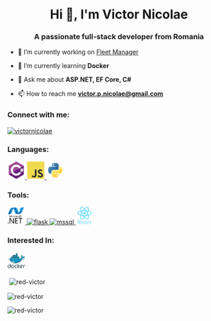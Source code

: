 
<h1 align="center">Hi 👋, I'm Victor Nicolae</h1>
<h3 align="center">A passionate full-stack developer from Romania</h3>

- 🔭 I’m currently working on [Fleet Manager](https://github.com/red-victor/fleet-manager-api)

- 🌱 I’m currently learning **Docker**

- 💬 Ask me about **ASP.NET, EF Core, C#**

- 📫 How to reach me **victor.p.nicolae@gmail.com**

<h3 align="left">Connect with me:</h3>
<p align="left">
<a href="https://linkedin.com/in/victornicolae" target="blank"><img align="center" src="https://raw.githubusercontent.com/rahuldkjain/github-profile-readme-generator/master/src/images/icons/Social/linked-in-alt.svg" alt="victornicolae" height="30" width="40" /></a>
</p>

<h3 align="left">Languages:</h3>  
<p align="left"> <a href="https://www.w3schools.com/cs/" target="_blank" rel="noreferrer"> <img src="https://raw.githubusercontent.com/devicons/devicon/master/icons/csharp/csharp-original.svg" alt="csharp" width="40" height="40"/> </a> <a href="https://developer.mozilla.org/en-US/docs/Web/JavaScript" target="_blank" rel="noreferrer"> <img src="https://raw.githubusercontent.com/devicons/devicon/master/icons/javascript/javascript-original.svg" alt="javascript" width="40" height="40"/> </a> <a href="https://www.python.org" target="_blank" rel="noreferrer"> <img src="https://raw.githubusercontent.com/devicons/devicon/master/icons/python/python-original.svg" alt="python" width="40" height="40"/> </a> </p>

<h3 align="left">Tools:</h3>  
<p align="left"> <a href="https://dotnet.microsoft.com/" target="_blank" rel="noreferrer"> <img src="https://raw.githubusercontent.com/devicons/devicon/master/icons/dot-net/dot-net-original-wordmark.svg" alt="dotnet" width="40" height="40"/> </a> <a href="https://flask.palletsprojects.com/" target="_blank" rel="noreferrer"> <img src="https://www.vectorlogo.zone/logos/pocoo_flask/pocoo_flask-icon.svg" alt="flask" width="40" height="40"/> </a> <a href="https://www.microsoft.com/en-us/sql-server" target="_blank" rel="noreferrer"> <img src="https://www.svgrepo.com/show/303229/microsoft-sql-server-logo.svg" alt="mssql" width="40" height="40"/> </a> <a href="https://reactjs.org/" target="_blank" rel="noreferrer"> <img src="https://raw.githubusercontent.com/devicons/devicon/master/icons/react/react-original-wordmark.svg" alt="react" width="40" height="40"/> </a> </p>

<h3 align="left">Interested In:</h3>  
<p align="left"> <a href="https://www.docker.com/" target="_blank" rel="noreferrer"> <img src="https://raw.githubusercontent.com/devicons/devicon/master/icons/docker/docker-original-wordmark.svg" alt="docker" width="40" height="40"/> </a> </p>


<p>&nbsp;<img align="center" src="https://github-readme-stats.vercel.app/api?username=red-victor&show_icons=true&locale=en" alt="red-victor" /></p>

<p><img align="center" src="https://github-readme-streak-stats.herokuapp.com/?user=red-victor&" alt="red-victor" /></p>

<p align="left"> <img src="https://komarev.com/ghpvc/?username=red-victor&label=Profile%20views&color=0e75b6&style=flat" alt="red-victor" /> </p>
